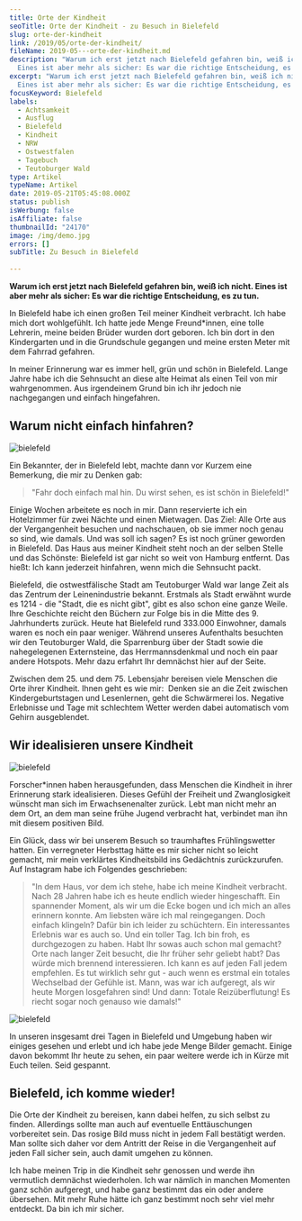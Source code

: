 ```yaml
---
title: Orte der Kindheit
seoTitle: Orte der Kindheit - zu Besuch in Bielefeld
slug: orte-der-kindheit
link: /2019/05/orte-der-kindheit/
fileName: 2019-05---orte-der-kindheit.md
description: "Warum ich erst jetzt nach Bielefeld gefahren bin, weiß ich nicht.
  Eines ist aber mehr als sicher: Es war die richtige Entscheidung, es zu tun."
excerpt: "Warum ich erst jetzt nach Bielefeld gefahren bin, weiß ich nicht.
  Eines ist aber mehr als sicher: Es war die richtige Entscheidung, es zu tun."
focusKeyword: Bielefeld
labels:
  - Achtsamkeit
  - Ausflug
  - Bielefeld
  - Kindheit
  - NRW
  - Ostwestfalen
  - Tagebuch
  - Teutoburger Wald
type: Artikel
typeName: Artikel
date: 2019-05-21T05:45:08.000Z
status: publish
isWerbung: false
isAffiliate: false
thumbnailId: "24170"
image: /img/demo.jpg
errors: []
subTitle: Zu Besuch in Bielefeld
  
---
```


**Warum ich erst jetzt nach Bielefeld gefahren bin, weiß ich nicht. Eines ist
aber mehr als sicher: Es war die richtige Entscheidung, es zu tun.**

In Bielefeld habe ich einen großen Teil meiner Kindheit verbracht. Ich habe mich
dort wohlgefühlt. Ich hatte jede Menge Freund\*innen, eine tolle Lehrerin, meine
beiden Brüder wurden dort geboren. Ich bin dort in den Kindergarten und in die
Grundschule gegangen und meine ersten Meter mit dem Fahrrad gefahren.

In meiner Erinnerung war es immer hell, grün und schön in Bielefeld. Lange Jahre
habe ich die Sehnsucht an diese alte Heimat als einen Teil von mir wahrgenommen.
Aus irgendeinem Grund bin ich ihr jedoch nie nachgegangen und einfach
hingefahren.

## Warum nicht einfach hinfahren?

![bielefeld](http://cardamonchai.com/wp-content/uploads/2019/05/2019-04-21-externsteine-teutoburger-wald-36-400x533.jpg "Zu Besuch in Bielefeld")

Ein Bekannter, der in Bielefeld lebt, machte dann vor Kurzem eine Bemerkung, die
mir zu Denken gab:

> "Fahr doch einfach mal hin. Du wirst sehen, es ist schön in Bielefeld!"

Einige Wochen arbeitete es noch in mir. Dann reservierte ich ein Hotelzimmer für
zwei Nächte und einen Mietwagen. Das Ziel: Alle Orte aus der Vergangenheit
besuchen und nachschauen, ob sie immer noch genau so sind, wie damals. Und was
soll ich sagen? Es ist noch grüner geworden in Bielefeld. Das Haus aus meiner
Kindheit steht noch an der selben Stelle und das Schönste: Bielefeld ist gar
nicht so weit von Hamburg entfernt. Das hießt: Ich kann jederzeit hinfahren,
wenn mich die Sehnsucht packt.

Bielefeld, die ostwestfälische Stadt am Teutoburger Wald war lange Zeit als das
Zentrum der Leinenindustrie bekannt. Erstmals als Stadt erwähnt wurde es 1214 -
die "Stadt, die es nicht gibt", gibt es also schon eine ganze Weile. Ihre
Geschichte reicht den Büchern zur Folge bis in die Mitte des 9. Jahrhunderts
zurück. Heute hat Bielefeld rund 333.000 Einwohner, damals waren es noch ein
paar weniger. Während unseres Aufenthalts besuchten wir den Teutoburger Wald,
die Sparrenburg über der Stadt sowie die nahegelegenen Externsteine, das
Herrmannsdenkmal und noch ein paar andere Hotspots. Mehr dazu erfahrt Ihr
demnächst hier auf der Seite.

Zwischen dem 25. und dem 75. Lebensjahr bereisen viele Menschen die Orte ihrer
Kindheit. Ihnen geht es wie mir:  Denken sie an die Zeit zwischen
Kindergeburtstagen und Lesenlernen, geht die Schwärmerei los. Negative
Erlebnisse und Tage mit schlechtem Wetter werden dabei automatisch vom Gehirn
ausgeblendet.

## Wir idealisieren unsere Kindheit

![bielefeld](http://cardamonchai.com/wp-content/uploads/2019/05/2019-04-19-bielefeld-10-400x300.jpg "Das Bielefelder Rathaus")

Forscher\*innen haben herausgefunden, dass Menschen die Kindheit in ihrer
Erinnerung stark idealisieren. Dieses Gefühl der Freiheit und Zwanglosigkeit
wünscht man sich im Erwachsenenalter zurück. Lebt man nicht mehr an dem Ort, an
dem man seine frühe Jugend verbracht hat, verbindet man ihn mit diesem positiven
Bild.

Ein Glück, dass wir bei unserem Besuch so traumhaftes Frühlingswetter hatten.
Ein verregneter Herbsttag hätte es mir sicher nicht so leicht gemacht, mir mein
verklärtes Kindheitsbild ins Gedächtnis zurückzurufen. Auf Instagram habe ich
Folgendes geschrieben:

> "In dem Haus, vor dem ich stehe, habe ich meine Kindheit verbracht. Nach 28
> Jahren habe ich es heute endlich wieder hingeschafft. Ein spannender Moment,
> als wir um die Ecke bogen und ich mich an alles erinnern konnte. Am liebsten
> wäre ich mal reingegangen. Doch einfach klingeln? Dafür bin ich leider zu
> schüchtern. Ein interessantes Erlebnis war es auch so. Und ein toller Tag. Ich
> bin froh, es durchgezogen zu haben. Habt Ihr sowas auch schon mal gemacht?
> Orte nach langer Zeit besucht, die Ihr früher sehr geliebt habt? Das würde
> mich brennend interessieren. Ich kann es auf jeden Fall jedem empfehlen. Es
> tut wirklich sehr gut - auch wenn es erstmal ein totales Wechselbad der
> Gefühle ist. Mann, was war ich aufgeregt, als wir heute Morgen losgefahren
> sind! Und dann: Totale Reizüberflutung! Es riecht sogar noch genauso wie
> damals!"

![bielefeld](http://cardamonchai.com/wp-content/uploads/2019/05/2019-04-21-externsteine-teutoburger-wald-43-400x533.jpg "Bielefeld ist zum Glück gar nicht so weit weg!")

In unseren insgesamt drei Tagen in Bielefeld und Umgebung haben wir einiges
gesehen und erlebt und ich habe jede Menge Bilder gemacht. Einige davon bekommt
Ihr heute zu sehen, ein paar weitere werde ich in Kürze mit Euch teilen. Seid
gespannt.

## Bielefeld, ich komme wieder!

Die Orte der Kindheit zu bereisen, kann dabei helfen, zu sich selbst zu finden.
Allerdings sollte man auch auf eventuelle Enttäuschungen vorbereitet sein. Das
rosige Bild muss nicht in jedem Fall bestätigt werden. Man sollte sich daher vor
dem Antritt der Reise in die Vergangenheit auf jeden Fall sicher sein, auch
damit umgehen zu können.

Ich habe meinen Trip in die Kindheit sehr genossen und werde ihn vermutlich
demnächst wiederholen. Ich war nämlich in manchen Momenten ganz schön aufgeregt,
und habe ganz bestimmt das ein oder andere übersehen. Mit mehr Ruhe hätte ich
ganz bestimmt noch sehr viel mehr entdeckt. Da bin ich mir sicher.

  